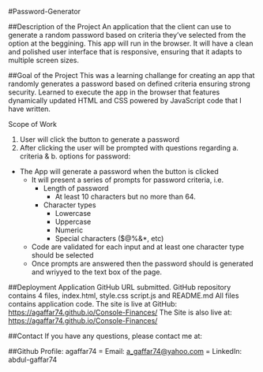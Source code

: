 #Password-Generator

##Description of the Project
An application that the client can use to generate a random password based on criteria they’ve selected from the option at the beggining. This app will run in the browser. It will have a clean and polished user interface that is responsive, ensuring that it adapts to multiple screen sizes.

##Goal of the Project
This was a learning challange for creating an app that randomly generates a password based on defined criteria ensuring strong security. Learned to execute the app in the browser that features dynamically updated HTML and CSS powered by JavaScript code that I have written.

Scope of Work
1.	User will click the button to generate a password
2.	After clicking the user will be prompted with questions regarding a. criteria & b. options for password:

* The App will generate a password when the button is clicked
  * It will present a series of prompts for password criteria, i.e.
    * Length of password
      * At least 10 characters but no more than 64.
    * Character types
      * Lowercase
      * Uppercase
      * Numeric
      * Special characters ($@%&*, etc)
  * Code are validated for each input and at least one character type should be selected
  * Once prompts are answered then the password should is generated and wriyyed to the text box of the page.

##Deployment
Application GitHub URL submitted.
GitHub repository contains 4 files, index.html, style.css script.js and README.md
All files contains application code.
The site is live at GitHub: https://agaffar74.github.io/Console-Finances/ 
The Site is also live at: https://agaffar74.github.io/Console-Finances/

##Contact If you have any questions, please contact me at:

##Github Profile: agaffar74 = Email: a_gaffar74@yahoo.com = LinkedIn: abdul-gaffar74